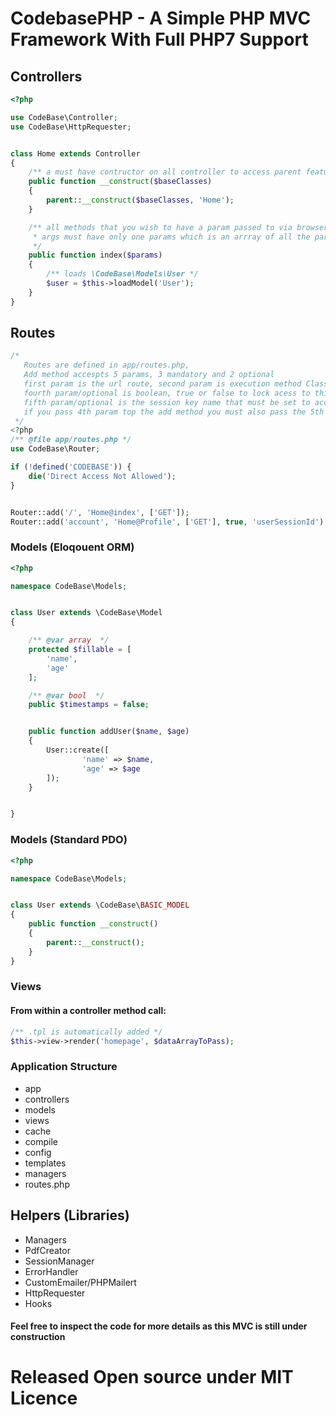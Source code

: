 # CodebasePHP - A Simple PHP MVC Framework With Full PHP7 Support



## Controllers
```php
<?php

use CodeBase\Controller;
use CodeBase\HttpRequester;


class Home extends Controller 
{
	/** a must have contructor on all controller to access parent features */
	public function __construct($baseClasses) 
	{
		parent::__construct($baseClasses, 'Home');   
	}

	/** all methods that you wish to have a param passed to via browser url 
	 * args must have only one params which is an arrray of all the parameters
	 */
	public function index($params) 
	{
		/** loads \CodeBase\Models\User */
		$user = $this->loadModel('User');
	}
}

```


## Routes
```php
/*
   Routes are defined in app/routes.php, 
   Add method accespts 5 params, 3 mandatory and 2 optional
   first param is the url route, second param is execution method Class@MethodName, third param is the allowed request method
   fourth param/optional is boolean, true or false to lock acess to this route based on session set
   fifth param/optional is the session key name that must be set to access this route
   if you pass 4th param top the add method you must also pass the 5th param
 */
<?php
/** @file app/routes.php */
use CodeBase\Router;

if (!defined('CODEBASE')) {
	die('Direct Access Not Allowed');
}


Router::add('/', 'Home@index', ['GET']);
Router::add('account', 'Home@Profile', ['GET'], true, 'userSessionId');
```

### Models (Eloqouent ORM)
```php
<?php

namespace CodeBase\Models;


class User extends \CodeBase\Model 
{

	/** @var array  */
	protected $fillable = [
		'name',
		'age'
	];

	/** @var bool  */
	public $timestamps = false;


	public function addUser($name, $age) 
	{
		User::create([
				'name' => $name,
				'age' => $age
		]);	
	}


}

```
### Models (Standard PDO)
```php
<?php

namespace CodeBase\Models;


class User extends \CodeBase\BASIC_MODEL 
{
	public function __construct()
	{
		parent::__construct();
	}
}

```


### Views
#### From within a controller method call:
```php
/** .tpl is automatically added */
$this->view->render('homepage', $dataArrayToPass);
```

### Application Structure
* app
* controllers
* models
* views
* cache
* compile
* config
* templates
* managers
* routes.php



## Helpers (Libraries)
- Managers
- PdfCreator
- SessionManager
- ErrorHandler
- CustomEmailer/PHPMailert
- HttpRequester
- Hooks

#### Feel free to inspect the code for more details as this MVC is still under construction

# Released Open source under MIT Licence 



